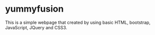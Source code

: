 # yummyfusion
This is a simple webpage that created by using basic HTML, bootstrap, JavaScript, JQuery and CSS3.
